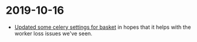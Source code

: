 # 2019-10-16

* [Updated some celery settings for basket](https://github.com/mozmeao/basket/pull/354) in hopes that it helps with the worker loss issues we've seen.
